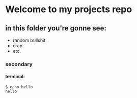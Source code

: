 # Welcome to my projects repo

## in this folder you're gonne see:
- random bullshit
- crap
- etc.

### secondary
#### terminal:
````````````````````````````console
$ echo hello
hello
````````````````````````````
